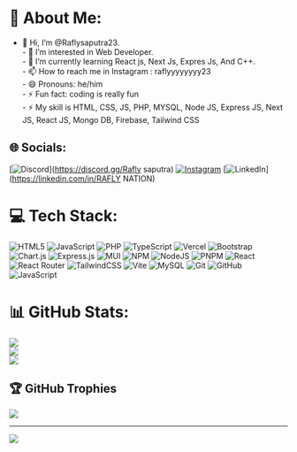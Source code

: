 # 💫 About Me:
- 👋 Hi, I’m @Raflysaputra23.<br>- 👀 I’m interested in Web Developer.<br>- 🌱 I’m currently learning React js, Next Js, Expres Js, And C++.<br>- 📫 How to reach me in Instagram : raflyyyyyyyy23<br>- 😄 Pronouns: he/him<br>- ⚡ Fun fact: coding is really fun<br>- ⚡ My skill is HTML, CSS, JS, PHP, MYSQL, Node JS, Express JS, Next JS, React JS, Mongo DB, Firebase, Tailwind CSS<br>


## 🌐 Socials:
[![Discord](https://img.shields.io/badge/Discord-%237289DA.svg?logo=discord&logoColor=white)](https://discord.gg/Rafly saputra) [![Instagram](https://img.shields.io/badge/Instagram-%23E4405F.svg?logo=Instagram&logoColor=white)](https://instagram.com/raflyyyyyyyy23) [![LinkedIn](https://img.shields.io/badge/LinkedIn-%230077B5.svg?logo=linkedin&logoColor=white)](https://linkedin.com/in/RAFLY NATION) 

# 💻 Tech Stack:
![HTML5](https://img.shields.io/badge/html5-%23E34F26.svg?style=for-the-badge&logo=html5&logoColor=white) ![JavaScript](https://img.shields.io/badge/javascript-%23323330.svg?style=for-the-badge&logo=javascript&logoColor=%23F7DF1E) ![PHP](https://img.shields.io/badge/php-%23777BB4.svg?style=for-the-badge&logo=php&logoColor=white) ![TypeScript](https://img.shields.io/badge/typescript-%23007ACC.svg?style=for-the-badge&logo=typescript&logoColor=white) ![Vercel](https://img.shields.io/badge/vercel-%23000000.svg?style=for-the-badge&logo=vercel&logoColor=white) ![Bootstrap](https://img.shields.io/badge/bootstrap-%238511FA.svg?style=for-the-badge&logo=bootstrap&logoColor=white) ![Chart.js](https://img.shields.io/badge/chart.js-F5788D.svg?style=for-the-badge&logo=chart.js&logoColor=white) ![Express.js](https://img.shields.io/badge/express.js-%23404d59.svg?style=for-the-badge&logo=express&logoColor=%2361DAFB) ![MUI](https://img.shields.io/badge/MUI-%230081CB.svg?style=for-the-badge&logo=mui&logoColor=white) ![NPM](https://img.shields.io/badge/NPM-%23CB3837.svg?style=for-the-badge&logo=npm&logoColor=white) ![NodeJS](https://img.shields.io/badge/node.js-6DA55F?style=for-the-badge&logo=node.js&logoColor=white) ![PNPM](https://img.shields.io/badge/pnpm-%234a4a4a.svg?style=for-the-badge&logo=pnpm&logoColor=f69220) ![React](https://img.shields.io/badge/react-%2320232a.svg?style=for-the-badge&logo=react&logoColor=%2361DAFB) ![React Router](https://img.shields.io/badge/React_Router-CA4245?style=for-the-badge&logo=react-router&logoColor=white) ![TailwindCSS](https://img.shields.io/badge/tailwindcss-%2338B2AC.svg?style=for-the-badge&logo=tailwind-css&logoColor=white) ![Vite](https://img.shields.io/badge/vite-%23646CFF.svg?style=for-the-badge&logo=vite&logoColor=white) ![MySQL](https://img.shields.io/badge/mysql-4479A1.svg?style=for-the-badge&logo=mysql&logoColor=white) ![Git](https://img.shields.io/badge/git-%23F05033.svg?style=for-the-badge&logo=git&logoColor=white) ![GitHub](https://img.shields.io/badge/github-%23121011.svg?style=for-the-badge&logo=github&logoColor=white) ![JavaScript](https://img.shields.io/badge/javascript-%23323330.svg?style=for-the-badge&logo=javascript&logoColor=%23F7DF1E)
# 📊 GitHub Stats:
![](https://github-readme-stats.vercel.app/api?username=Raflysaputra23&theme=dark&hide_border=false&include_all_commits=true&count_private=false)<br/>
![](https://github-readme-streak-stats.herokuapp.com/?user=Raflysaputra23&theme=dark&hide_border=false)<br/>
![](https://github-readme-stats.vercel.app/api/top-langs/?username=Raflysaputra23&theme=dark&hide_border=false&include_all_commits=true&count_private=false&layout=compact)

## 🏆 GitHub Trophies
![](https://github-profile-trophy.vercel.app/?username=Raflysaputra23&theme=radical&no-frame=true&no-bg=false&margin-w=4)

---
[![](https://visitcount.itsvg.in/api?id=Raflysaputra23&icon=0&color=0)](https://visitcount.itsvg.in)

<!-- Proudly created with GPRM ( https://gprm.itsvg.in ) -->
